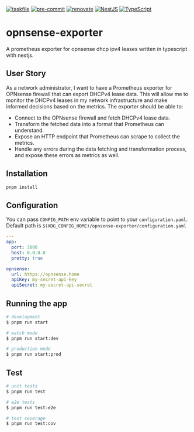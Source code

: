 <!-- markdownlint-disable MD041 -->
<!-- markdownlint-disable MD033 -->
<!-- markdownlint-disable MD051 -->

<!-- PROJECT SHIELDS -->
<!--
*** I'm using markdown "reference style" links for readability.
*** Reference links are enclosed in brackets [ ] instead of parentheses ( ).
*** See the bottom of this document for the declaration of the reference variables
*** for contributors-url, forks-url, etc. This is an optional, concise syntax you may use.
*** https://www.markdownguide.org/basic-syntax/#reference-style-links
-->

[![taskfile][taskfile-shield]][taskfile-url]
[![pre-commit][pre-commit-shield]][pre-commit-url]
[![renovate][renovate-shield]][renovate-url]
[![NestJS][nestjs-shield]][nestjs-url]
[![TypeScript][typescript-shield]][typescript-url]

# opnsense-exporter

A prometheus exporter for opnsense dhcp ipv4 leases written in typescript with nestjs.

## User Story

As a network administrator, I want to have a Prometheus exporter for OPNsense firewall that can export DHCPv4 lease data.
This will allow me to monitor the DHCPv4 leases in my network infrastructure and make informed decisions based on the metrics. The exporter should be able to:

- Connect to the OPNsense firewall and fetch DHCPv4 lease data.
- Transform the fetched data into a format that Prometheus can understand.
- Expose an HTTP endpoint that Prometheus can scrape to collect the metrics.
- Handle any errors during the data fetching and transformation process, and expose these errors as metrics as well.

## Installation

```bash
pnpm install
```

## Configuration

You can pass `CONFIG_PATH` env variable to point to your `configuration.yaml`. Default path is `$(XDG_CONFIG_HOME)/opnsense-exporter/configuration.yaml`

```yaml
---
app:
  port: 3000
  host: 0.0.0.0
  pretty: true

opnsense:
  url: https://opnsense.home
  apiKey: my-secret-api-key
  apiSecret: my-secret-api-secret
```

## Running the app

```bash
# development
$ pnpm run start

# watch mode
$ pnpm run start:dev

# production mode
$ pnpm run start:prod
```

## Test

```bash
# unit tests
$ pnpm run test

# e2e tests
$ pnpm run test:e2e

# test coverage
$ pnpm run test:cov
```

[taskfile-shield]: https://img.shields.io/badge/Taskfile-enabled-brightgreen?logo=task
[taskfile-url]: https://taskfile.dev/
[pre-commit-shield]: https://img.shields.io/badge/pre--commit-enabled-brightgreen?logo=pre-commit
[pre-commit-url]: https://github.com/pre-commit/pre-commit
[renovate-shield]: https://img.shields.io/badge/renovate-enabled-brightgreen?logo=renovatebot
[renovate-url]: https://www.mend.io/renovate/
[nestjs-shield]: https://img.shields.io/badge/NestJS-10.3.8-E0234E?logo=nestjs&logoColor=E0234E
[nestjs-url]: https://nestjs.com/
[typescript-shield]: https://img.shields.io/badge/TypeScript-5.4.5-3178C6?logo=typescript
[typescript-url]: https://www.typescriptlang.org/
